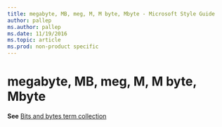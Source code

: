 ```yaml
---
title: megabyte, MB, meg, M, M byte, Mbyte - Microsoft Style Guide
author: pallep
ms.author: pallep
ms.date: 11/19/2016
ms.topic: article
ms.prod: non-product specific
---
```


# megabyte, MB, meg, M, M byte, Mbyte

**See** [Bits and bytes term collection](/style-guide/a-z-word-list-term-collections/term-collections/bits-bytes-terms)

